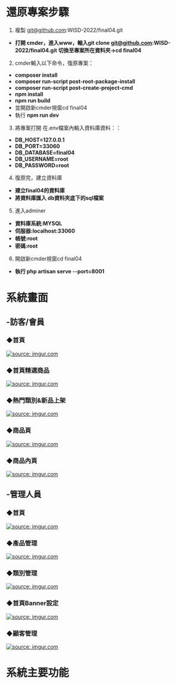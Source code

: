 # 還原專案步驟
1. 複製 git@github.com:WISD-2022/final04.git
- **打開 cmder，進入www，輸入git clone git@github.com:WISD-2022/final04.git 切換至專案所在資料夾->cd final04**

2. cmder輸入以下命令，復原專案：
- **composer install**
- **composer run‐script post‐root‐package‐install**
- **composer run‐script post‐create‐project‐cmd** 
- **npm install** 
- **npm run build**
- 並開啟新cmder視窗cd final04
- 執行 **npm run dev**

3. 將專案打開 在.env檔案內輸入資料庫資料：：
- **DB_HOST=127.0.0.1**
- **DB_PORT=33060**
- **DB_DATABASE=final04**
- **DB_USERNAME=root**
- **DB_PASSWORD=root**

4. 復原完，建立資料庫
- **建立final04的資料庫**
- **將資料庫匯入 db資料夾底下的sql檔案**

5. 進入adminer
- **資料庫系統:MYSQL**
- **伺服器:localhost:33060**
- **帳號:root**
- **密碼:root**
6. 開啟新cmder視窗cd final04
- **執行 php artisan serve --port=8001**



# 系統畫面

## -訪客/會員

### ◆首頁
<a href ="https://imgur.com/IJFZVhQ"><img src="https://imgur.com/IJFZVhQ.png" title="source: imgur.com" /></a>
### ◆首頁精選商品
<a href ="https://imgur.com/Lp5bbBI"><img src="https://imgur.com/Lp5bbBI.png" title="source: imgur.com" /></a>
### ◆熱門類別&新品上架
<a href ="https://imgur.com/lrXhrFE"><img src="https://imgur.com/lrXhrFE.png" title="source: imgur.com" /></a>
### ◆商品頁
<a href ="https://imgur.com/Lp5bbBI"><img src="https://imgur.com/Lp5bbBI.png" title="source: imgur.com" /></a>
### ◆商品內頁
<a href ="https://imgur.com/OkrqJVU"><img src="https://imgur.com/OkrqJVU.png" title="source: imgur.com" /></a>

## -管理人員
### ◆首頁
<a href ="https://imgur.com/eZYeHa9"><img src="https://imgur.com/eZYeHa9.png" title="source: imgur.com" /></a>
### ◆產品管理
<a href ="https://imgur.com/IYFb8P6"><img src="https://imgur.com/IYFb8P6.png" title="source: imgur.com" /></a>
### ◆類別管理
<a href ="https://imgur.com/BmTbMfp"><img src="https://imgur.com/BmTbMfp.png" title="source: imgur.com" /></a>
### ◆首頁Banner設定
<a href ="https://imgur.com/MjLppqU"><img src="https://imgur.com/MjLppqU.png" title="source: imgur.com" /></a>
### ◆顧客管理
<a href ="https://imgur.com/PMldpJH"><img src="https://imgur.com/PMldpJH.png" title="source: imgur.com" /></a>

   
# 系統主要功能

